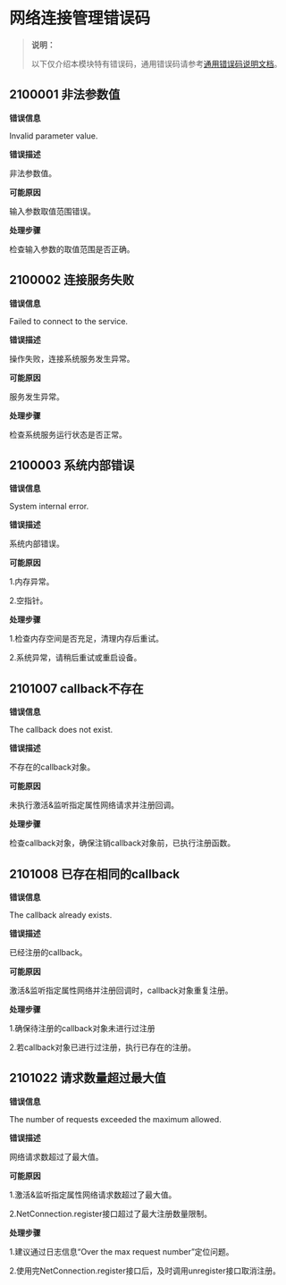 # 网络连接管理错误码

> **说明：**
>
> 以下仅介绍本模块特有错误码，通用错误码请参考[通用错误码说明文档](../errorcode-universal.md)。

## 2100001 非法参数值

**错误信息**

Invalid parameter value.

**错误描述**

非法参数值。

**可能原因**

输入参数取值范围错误。

**处理步骤**

检查输入参数的取值范围是否正确。

## 2100002 连接服务失败

**错误信息**

Failed to connect to the service.

**错误描述**

操作失败，连接系统服务发生异常。

**可能原因**

服务发生异常。

**处理步骤**

检查系统服务运行状态是否正常。

## 2100003 系统内部错误

**错误信息**

System internal error.

**错误描述**

系统内部错误。

**可能原因**

1.内存异常。

2.空指针。

**处理步骤**

1.检查内存空间是否充足，清理内存后重试。

2.系统异常，请稍后重试或重启设备。

## 2101007 callback不存在

**错误信息**

The callback does not exist.

**错误描述**

不存在的callback对象。

**可能原因**

未执行激活&监听指定属性网络请求并注册回调。

**处理步骤**

检查callback对象，确保注销callback对象前，已执行注册函数。

## 2101008 已存在相同的callback

**错误信息**

The callback already exists.

**错误描述**

已经注册的callback。

**可能原因**

激活&监听指定属性网络并注册回调时，callback对象重复注册。

**处理步骤**

1.确保待注册的callback对象未进行过注册

2.若callback对象已进行过注册，执行已存在的注册。


## 2101022 请求数量超过最大值

**错误信息**

The number of requests exceeded the maximum allowed.

**错误描述**

网络请求数超过了最大值。

**可能原因**

1.激活&监听指定属性网络请求数超过了最大值。

2.NetConnection.register接口超过了最大注册数量限制。

**处理步骤**

1.建议通过日志信息“Over the max request number”定位问题。

2.使用完NetConnection.register接口后，及时调用unregister接口取消注册。
